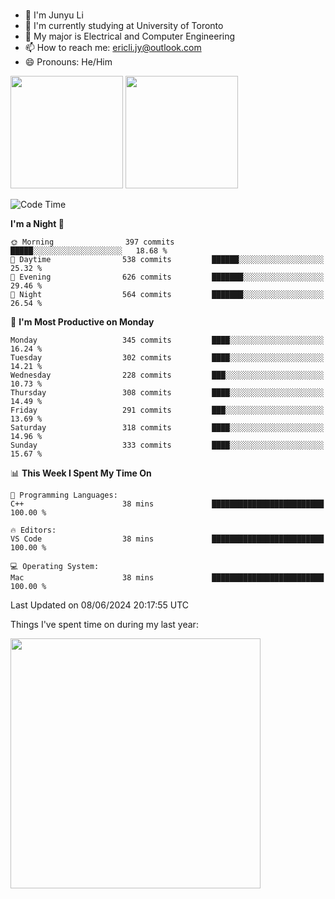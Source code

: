 ### 
- 👨 I'm Junyu Li
- 📖 I'm currently studying at University of Toronto
- 🌱 My major is Electrical and Computer Engineering
- 📫 How to reach me: ericli.jy@outlook.com
- 😄 Pronouns: He/Him

<p align="left">  
  <img height="180em" src="https://github-readme-stats-sigma-five-48.vercel.app/api?username=ericjyli&theme=tokyonight&show_icons=true&count_private=true&include_orgs=true" />
  <img height="180em" src="https://github-readme-stats-sigma-five-48.vercel.app/api/top-langs/?username=ericjyli&theme=tokyonight&count_private=true&include_orgs=true&include_orgs=true&layout=compact" />
</p>

<!--START_SECTION:waka-->
![Code Time](http://img.shields.io/badge/Code%20Time-479%20hrs%2019%20mins-blue)

**I'm a Night 🦉** 

```text
🌞 Morning                397 commits         █████░░░░░░░░░░░░░░░░░░░░   18.68 % 
🌆 Daytime                538 commits         ██████░░░░░░░░░░░░░░░░░░░   25.32 % 
🌃 Evening                626 commits         ███████░░░░░░░░░░░░░░░░░░   29.46 % 
🌙 Night                  564 commits         ███████░░░░░░░░░░░░░░░░░░   26.54 % 
```
📅 **I'm Most Productive on Monday** 

```text
Monday                   345 commits         ████░░░░░░░░░░░░░░░░░░░░░   16.24 % 
Tuesday                  302 commits         ████░░░░░░░░░░░░░░░░░░░░░   14.21 % 
Wednesday                228 commits         ███░░░░░░░░░░░░░░░░░░░░░░   10.73 % 
Thursday                 308 commits         ████░░░░░░░░░░░░░░░░░░░░░   14.49 % 
Friday                   291 commits         ███░░░░░░░░░░░░░░░░░░░░░░   13.69 % 
Saturday                 318 commits         ████░░░░░░░░░░░░░░░░░░░░░   14.96 % 
Sunday                   333 commits         ████░░░░░░░░░░░░░░░░░░░░░   15.67 % 
```


📊 **This Week I Spent My Time On** 

```text
💬 Programming Languages: 
C++                      38 mins             █████████████████████████   100.00 % 

🔥 Editors: 
VS Code                  38 mins             █████████████████████████   100.00 % 

💻 Operating System: 
Mac                      38 mins             █████████████████████████   100.00 % 
```


 Last Updated on 08/06/2024 20:17:55 UTC
<!--END_SECTION:waka-->

<p> Things I've spent time on during my last year: </p>
<img height="400em" src="https://github-readme-stats-git-master-ericjyli.vercel.app/api/wakatime?username=ericjyli&layout=compact&theme=tokyonight" />

<!--
Here are some ideas to get you started:

- 🔭 I’m currently working on ...
- 🌱 I’m currently learning ...
- 👯 I’m looking to collaborate on ...
- 🤔 I’m looking for help with ...
- 💬 Ask me about ...
- 📫 How to reach me: ...
- 😄 Pronouns: ...
- ⚡ Fun fact: ...
-->
